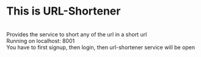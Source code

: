 # This is URL-Shortener
<br/>
Provides the service to short any of the url in a short url
<br/>
Running on localhost: 8001
<br/>
You have to first signup, then login, then url-shortener service will be open
